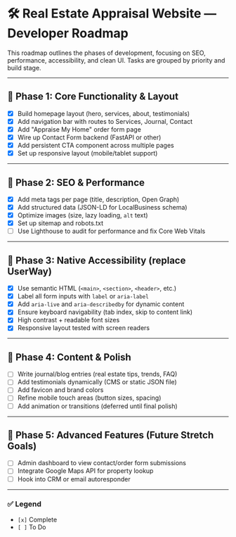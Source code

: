 # 🛠️ Real Estate Appraisal Website — Developer Roadmap

This roadmap outlines the phases of development, focusing on SEO, performance, accessibility, and clean UI. Tasks are grouped by priority and build stage.

---

## 📍 Phase 1: Core Functionality & Layout

- [x] Build homepage layout (hero, services, about, testimonials)
- [x] Add navigation bar with routes to Services, Journal, Contact
- [x] Add "Appraise My Home" order form page
- [X] Wire up Contact Form backend (FastAPI or other)
- [x] Add persistent CTA component across multiple pages
- [X] Set up responsive layout (mobile/tablet support)

---

## 📍 Phase 2: SEO & Performance

- [X] Add meta tags per page (title, description, Open Graph)
- [X] Add structured data (JSON-LD for LocalBusiness schema)
- [X] Optimize images (size, lazy loading, `alt` text)
- [X] Set up sitemap and robots.txt
- [ ] Use Lighthouse to audit for performance and fix Core Web Vitals

---

## 📍 Phase 3: Native Accessibility (replace UserWay)

- [X] Use semantic HTML (`<main>`, `<section>`, `<header>`, etc.)
- [X] Label all form inputs with `label` or `aria-label`
- [X] Add `aria-live` and `aria-describedby` for dynamic content
- [X] Ensure keyboard navigability (tab index, skip to content link)
- [X] High contrast + readable font sizes
- [X] Responsive layout tested with screen readers

---

## 📍 Phase 4: Content & Polish

- [ ] Write journal/blog entries (real estate tips, trends, FAQ)
- [ ] Add testimonials dynamically (CMS or static JSON file)
- [ ] Add favicon and brand colors
- [ ] Refine mobile touch areas (button sizes, spacing)
- [ ] Add animation or transitions (deferred until final polish)

---

## 📍 Phase 5: Advanced Features (Future Stretch Goals)

- [ ] Admin dashboard to view contact/order form submissions
- [ ] Integrate Google Maps API for property lookup
- [ ] Hook into CRM or email autoresponder

---

### ✅ Legend

- `[x]` Complete
- `[ ]` To Do

